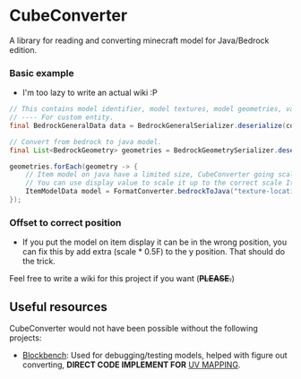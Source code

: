 # CubeConverter
A library for reading and converting minecraft model for Java/Bedrock edition.

### Basic example
- I'm too lazy to write an actual wiki :P
```java
// This contains model identifier, model textures, model geometries, variables.
// ---- For custom entity.
final BedrockGeneralData data = BedrockGeneralSerializer.deserialize(content);

// Convert from bedrock to java model.
final List<BedrockGeometry> geometries = BedrockGeometrySerializer.deserialize(content);

geometries.forEach(geometry -> {
    // Item model on java have a limited size, CubeConverter going scale it down.
    // You can use display value to scale it up to the correct scale ItemModelData will provide the scaling value.
    ItemModelData model = FormatConverter.bedrockToJava("texture-location", geometry);
});
```

### Offset to correct position
- If you put the model on item display it can be in the wrong position, you can fix this by add extra (scale * 0.5F) to the y position. That should do the trick.

Feel free to write a wiki for this project if you want (~~**PLEASE.**~~)

## Useful resources
CubeConverter would not have been possible without the following projects:
- [Blockbench](https://github.com/JannisX11/blockbench/): Used for debugging/testing models, helped with figure out converting, **DIRECT CODE IMPLEMENT FOR** [UV MAPPING](https://github.com/Oryxel/CubeConverter/blob/main/src/main/java/org/oryxel/cube/util/UVUtil.java). 
